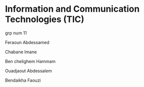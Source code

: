 # Information and Communication Technologies (TIC)

grp num 11 


Feraoun Abdessamed


Chabane Imane


Ben chelighem Hammam


Ouadjaout Abdessalem


Bendaikha Faouzi